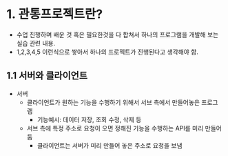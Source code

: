 # 1. 관통프로젝트란?
- 수업 진행하며 배운 것 혹은 필요한것을 다 합쳐서 하나의 프로그램을 개발해 보는 실습 관련 내용.
- 1,2,3,4,5 이런식으로 쌓아서 하나의 프로젝트가 진행된다고 생각해야 함.
## 1.1 서버와 클라이언트
- 서버
  - 클라이언트가 원하는 기능을 수행하기 위해서 서브 측에서 만들어놓은 프로그램
    - 기능예시: 데이터 저장, 조회 수정, 삭제 등
  - 서브 측에 특정 주소로 요청이 오면 정해진 기능을 수행하는 API를 미리 만들어 둠
    - 클라이언트는 서버가 미리 만들어 놓은 주소로 요청을 보냄